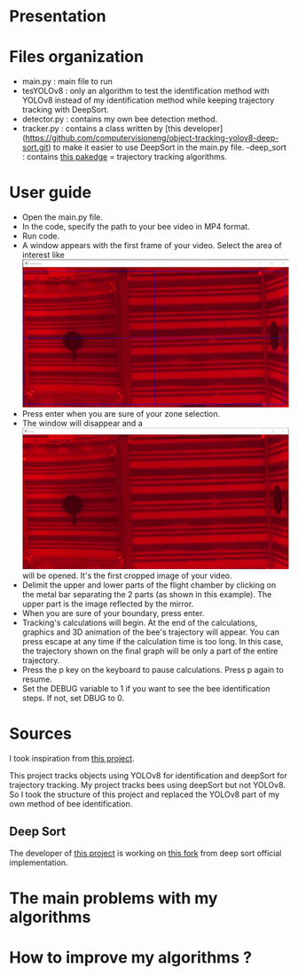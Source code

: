 # Presentation 

# Files organization 
- main.py : main file to run 
- tesYOLOv8 : only an algorithm to test the identification method with YOLOv8 instead of my identification method while keeping trajectory tracking with DeepSort. 
- detector.py : contains my own bee detection method.  
- tracker.py : contains a class written by [this developer] (https://github.com/computervisioneng/object-tracking-yolov8-deep-sort.git) to make it easier to use DeepSort in the main.py file. 
-deep_sort : contains [this pakedge](https://github.com/computervisiondeveloper/deep_sort) = trajectory tracking algorithms. 
 
# User guide 
- Open the main.py file.
- In the code, specify the path to your bee video in MP4 format. 
- Run code.
- A window appears with the first frame of your video. Select the area of interest like ![this example : ](https://github.com/linaleguellec/BeeDeckBot/blob/main/imgsForReadMe/recadrage.jpg)
- Press enter when you are sure of your zone selection. 
- The window will disappear and a ![second window](https://github.com/linaleguellec/BeeDeckBot/blob/main/imgsForReadMe/separation.jpg) will be opened. It's the first cropped image of your video. 
- Delimit the upper and lower parts of the flight chamber by clicking on the metal bar separating the 2 parts (as shown in this example). The upper part is the image reflected by the mirror.  
- When you are sure of your boundary, press enter.  
- Tracking's calculations will begin. At the end of the calculations, graphics and 3D animation of the bee's trajectory will appear. You can press escape at any time if the calculation time is too long. In this case, the trajectory shown on the final graph will be only a part of the entire trajectory.
- Press the p key on the keyboard to pause calculations. Press p again to resume. 
- Set the DEBUG variable to 1 if you want to see the bee identification steps. If not, set DBUG to 0.  




# Sources 

I took inspiration from [this project](https://github.com/computervisioneng/object-tracking-yolov8-deep-sort.git). 

This project tracks objects using YOLOv8 for identification and deepSort for trajectory tracking. 
My project tracks bees using deepSort but not YOLOv8. 
So I took the structure of this project and replaced the YOLOv8 part of my own method of bee identification. 

      
## Deep Sort

The developer of [this project](https://github.com/computervisioneng/object-tracking-yolov8-deep-sort.git) is working on [this fork](https://github.com/computervisiondeveloper/deep_sort) from deep sort official implementation.


# The main problems with my algorithms 

# How to improve my algorithms ?  


